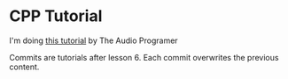 # CPP Tutorial

I'm doing [this tutorial](https://youtube.com/playlist?list=PLLgJJsrdwhPyl4gGqn-bGsCR_kIstLMGk) by The Audio Programer

Commits are tutorials after lesson 6.
Each commit overwrites the previous content.
